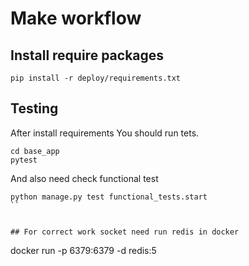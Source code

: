 # Make workflow  

## Install require packages

```
pip install -r deploy/requirements.txt
```

## Testing 

After install requirements You should run tets.

```
cd base_app
pytest 
```

And also need check functional test

```
python manage.py test functional_tests.start
``


## For correct work socket need run redis in docker 

```
docker run -p 6379:6379 -d redis:5
```
